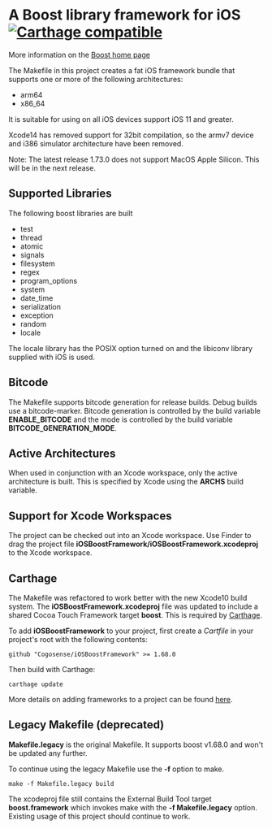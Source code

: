 # A Boost library framework for iOS [![Carthage compatible](https://img.shields.io/badge/Carthage-compatible-4BC51D.svg?style=flat)](https://github.com/Carthage/Carthage)

More information on the [Boost home page](http://www.boost.org/)

The Makefile in this project creates a fat iOS framework bundle that
supports one or more of the following architectures:

* arm64
* x86_64

It is suitable for using on all iOS devices support iOS 11 and greater.

Xcode14 has removed support for 32bit compilation, so the armv7 device and
i386 simulator architecture have been removed.

Note: The latest release 1.73.0 does not support MacOS Apple Silicon. This
will be in the next release.

## Supported Libraries

The following boost libraries are built

* test
* thread
* atomic
* signals
* filesystem
* regex
* program_options
* system
* date_time
* serialization
* exception
* random
* locale

The locale library has the POSIX option turned on and the libiconv library supplied with iOS is used.

## Bitcode

The Makefile supports bitcode generation for release builds. Debug builds use a bitcode-marker. Bitcode generation is controlled by the build variable
**ENABLE_BITCODE** and the mode is controlled by the build variable **BITCODE_GENERATION_MODE**.

## Active Architectures

When used in conjunction with an Xcode workspace, only the active architecture is built. This is specified by Xcode using the **ARCHS** build variable.

## Support for Xcode Workspaces

The project can be checked out into an Xcode workspace. Use Finder to drag the project file **iOSBoostFramework/iOSBoostFramework.xcodeproj** to the Xcode
workspace.

## Carthage

The Makefile was refactored to work better with the new Xcode10 build system. The **iOSBoostFramework.xcodeproj**
file was updated to include a shared Cocoa Touch Framework target **boost**. This is required
by [Carthage](https://github.com/Carthage/Carthage).

To add **iOSBoostFramework** to your project, first create a *Cartfile* in your project's root
with the following contents:

    github "Cogosense/iOSBoostFramework" >= 1.68.0

Then build with Carthage:

    carthage update

More details on adding frameworks to a project can be found [here](https://github.com/Carthage/Carthage#adding-frameworks-to-an-application).

## Legacy Makefile (deprecated)

**Makefile.legacy** is the original Makefile. It supports boost v1.68.0 and won't be updated any further.

To continue using the legacy Makefile use the **-f** option to make.

    make -f Makefile.legacy build

The xcodeproj file still contains the External Build Tool target **boost.framework** which
invokes make with the **-f Makefile.legacy** option. Existing usage of this project should continue
to work.

